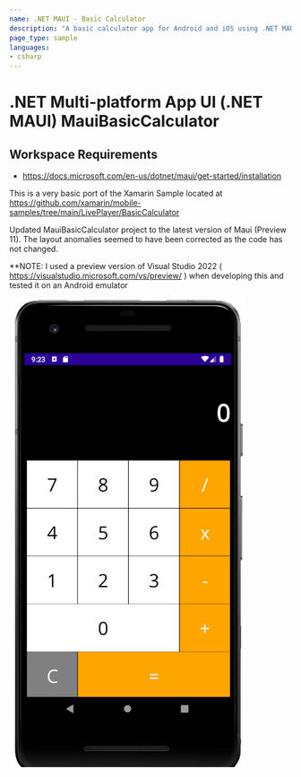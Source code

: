 ```yaml
---
name: .NET MAUI - Basic Calculator
description: "A basic calculator app for Android and iOS using .NET MAUI. Updated to use the latest version of Maui (Preview 11)"
page_type: sample
languages:
- csharp
---
```


# .NET Multi-platform App UI (.NET MAUI) MauiBasicCalculator 
## Workspace Requirements 
- https://docs.microsoft.com/en-us/dotnet/maui/get-started/installation

This is a very basic port of the Xamarin Sample located at https://github.com/xamarin/mobile-samples/tree/main/LivePlayer/BasicCalculator

Updated MauiBasicCalculator project to the latest version of Maui (Preview 11). The layout anomalies seemed to have been corrected as the code has not changed.

**NOTE: I used a preview version of Visual Studio 2022 ( https://visualstudio.microsoft.com/vs/preview/ ) when developing this and tested it on an Android emulator 

![Screenshot](Screenshots/MauiBasicCalculator.PNG)
